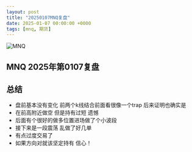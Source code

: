 ```yaml
---
layout: post
title: "20250107MNQ复盘"
date: 2025-01-07 00:00:00 +0000
tags: [mnq, 期货]
---
```

<img src="{{ site.baseurl }}/assets/images/mnq20250107.png" alt="MNQ" style="max-width: 100%; height: auto;">

## MNQ 2025年第0107复盘<!--more--> 

## 总结
<div align="left">
  <ul>
    <li>盘前基本没有变化 前两个k线结合前面看很像一个trap 后来证明也确实是</li>
    <li>在前高附近做空 但是持有过短 遗憾</li>
    <li>后面有个很好的做多位置进场做了个小波段</li>
    <li>接下来是一段震荡 乱做了好几单</li>
    <li>有点过度交易了</li>
    <li>如果方向对就该坚定持有 信心！</li>
  </ul>
</div>